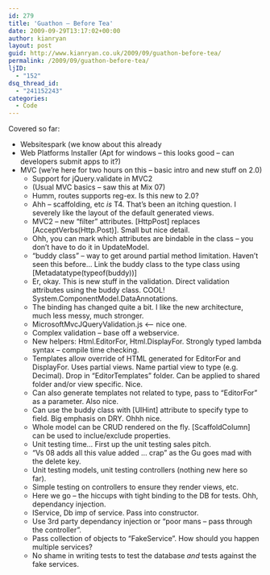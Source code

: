 ```yaml
---
id: 279
title: 'Guathon – Before Tea'
date: 2009-09-29T13:17:02+00:00
author: kianryan
layout: post
guid: http://www.kianryan.co.uk/2009/09/guathon-before-tea/
permalink: /2009/09/guathon-before-tea/
ljID:
  - "152"
dsq_thread_id:
  - "241152243"
categories:
  - Code
---
```

Covered so far:

  * Websitespark (we know about this already
  * Web Platforms Installer (Apt for windows – this looks good – can developers submit apps to it?)
  * MVC (we’re here for two hours on this – basic intro and new stuff on 2.0) 
      * Support for jQuery.validate in MVC2
      * (Usual MVC basics – saw this at Mix 07)
      * Humm, routes supports reg-ex. Is this new to 2.0?
      * Ahh – scaffolding, etc _is_ T4. That’s been an itching question. I severely like the layout of the default generated views.
      * MVC2 – new “filter” attributes. [HttpPost] replaces [AcceptVerbs(Http.Post)]. Small but nice detail.
      * Ohh, you can mark which attributes are bindable in the class – you don’t have to do it in UpdateModel.
      * “buddy class” – way to get around partial method limitation. Haven’t seen this before… Link the buddy class to the type class using [Metadatatype(typeof(buddy))]
      * Er, okay. This is new stuff in the validation. Direct validation attributes using the buddy class. COOL! System.ComponentModel.DataAnnotations.
      * The binding has changed quite a bit. I like the new architecture, much less messy, much stronger.
      * MicrosoftMvcJQueryValidation.js <– nice one.
      * Complex validation – base off a webservice.
      * New helpers: Html.EditorFor, Html.DisplayFor. Strongly typed lambda syntax – compile time checking.
      * Templates allow override of HTML generated for EditorFor and DisplayFor. Uses partial views. Name partial view to type (e.g. Decimal). Drop in “EditorTemplates” folder. Can be applied to shared folder and/or view specific. Nice.
      * Can also generate templates not related to type, pass to “EditorFor” as a parameter. Also nice.
      * Can use the buddy class with [UIHint] attribute to specify type to field. Big emphasis on DRY. Ohhh nice.
      * Whole model can be CRUD rendered on the fly. [ScaffoldColumn] can be used to inclue/exclude properties.
      * Unit testing time… First up the unit testing sales pitch.
      * “Vs 08 adds all this value added … crap” as the Gu goes mad with the delete key.
      * Unit testing models, unit testing controllers (nothing new here so far).
      * Simple testing on controllers to ensure they render views, etc.
      * Here we go – the hiccups with tight binding to the DB for tests. Ohh, dependancy injection.
      * IService, Db imp of service. Pass into constructor.
      * Use 3rd party dependancy injection or “poor mans – pass through the controller”. 
      * Pass collection of objects to “FakeService”. How should you happen multiple services?
      * No shame in writing tests to test the database _and_ tests against the fake services.

<div align="left">
</div>